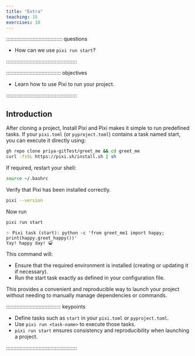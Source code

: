 ```yaml
---
title: "Extra"
teaching: 15
exercises: 10
---
```


:::::::::::::::::::::::::::::::::::::: questions

- How can we use `pixi run start`?

::::::::::::::::::::::::::::::::::::::::::::::::

::::::::::::::::::::::::::::::::::::: objectives

- Learn how to use Pixi to run your project.

::::::::::::::::::::::::::::::::::::::::::::::::
 
## Introduction

After cloning a project, Install Pixi and Pixi makes it simple to run predefined tasks. If your `pixi.toml` (or `pyproject.toml`) contains a task named start, you can execute it directly using:

```bash
gh repo clone priya-gitTest/greet_me && cd greet_me
curl -fsSL https://pixi.sh/install.sh | sh
```
If required, restart your shell:
```bash
source ~/.bashrc
```
Verify that Pixi has been installed correctly.
```bash
pixi --version
```
Now run
```bash
pixi run start
```
```output
✨ Pixi task (start): python -c 'from greet_me1 import happy; print(happy.greet_happy())'                             
Yay! happy day! 😀
```

This command will:
- Ensure that the required environment is installed (creating or updating it if necessary).
- Run the start task exactly as defined in your configuration file.

This provides a convenient and reproducible way to launch your project without needing to manually manage dependencies or commands.

::::::::::::::::::::::::::::::::::::: keypoints
- Define tasks such as `start` in your `pixi.toml` or `pyproject.toml`.
- Use `pixi run <task-name>` to execute those tasks.
- `pixi run start` ensures consistency and reproducibility when launching a project.

::::::::::::::::::::::::::::::::::::::::::::::::
